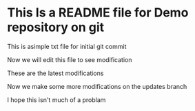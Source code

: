 # This Is a README file for Demo repository on git

This is asimple txt file for initial git commit 

Now we will edit this file to see modification

These are the latest modifications

Now we make some more modifications on the updates branch

I hope this isn't much of a problam